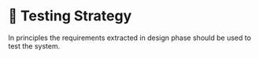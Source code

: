 # 🔦 Testing Strategy

In principles the requirements extracted in design phase should be used to test the system.
